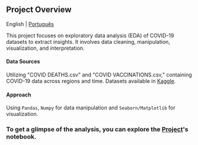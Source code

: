 ## Project Overview

English | [Português](README_pt-br.md)

This project focuses on exploratory data analysis (EDA) of COVID-19 datasets to extract insights. It involves data cleaning, manipulation, visualization, and interpretation.

#### Data Sources
Utilizing "COVID DEATHS.csv" and "COVID VACCINATIONS.csv," containing COVID-19 data across regions and time. Datasets available in [Kaggle](https://www.kaggle.com/datasets/tohidkhanbagani/covid-19-deaths-and-vaccinations-dataset?select=COVID+DEATHS.csv).

#### Approach
Using ``Pandas``, ``Numpy`` for data manipulation and ``Seaborn/Matplotlib`` for visualization.


### To get a glimpse of the analysis, you can explore the [Project](Projeto_Final.ipynb)'s notebook. 
